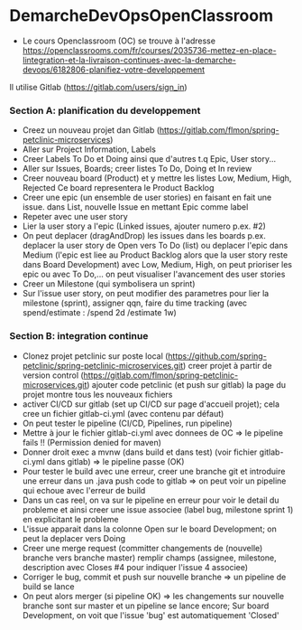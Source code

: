 # DemarcheDevOpsOpenClassroom

- Le cours Openclassroom (OC) se trouve à l'adresse
   https://openclassrooms.com/fr/courses/2035736-mettez-en-place-lintegration-et-la-livraison-continues-avec-la-demarche-devops/6182806-planifiez-votre-developpement

Il utilise Gitlab (https://gitlab.com/users/sign_in)

### Section A: planification du developpement

- Creez un nouveau projet dan Gitlab (https://gitlab.com/flmon/spring-petclinic-microservices)
- Aller sur Project Information, Labels
- Creer Labels To Do et Doing ainsi que d'autres t.q Epic,
   User story...
- Aller sur Issues, Boards; creer listes To Do, Doing et In review
- Creer nouveau board (Product) et y mettre les listes Low, Medium, High, Rejected 
   Ce board representera le Product Backlog
- Creer une epic (un ensemble de user stories) en faisant en fait une issue.
   dans List, nouvelle Issue en mettant Epic comme label
- Repeter avec une user story
- Lier la user story a l'epic (Linked issues, ajouter numero p.ex. #2)
- On peut deplacer (dragAndDrop) les issues dans les boards p.ex. deplacer la user story de Open vers To Do (list)
   ou deplacer l'epic dans Medium (l'epic est liee au Product Backlog alors que la user story reste dans Board Development)
   avec Low, Medium, High, on peut prioriser les epic ou avec To Do,... on peut visualiser l'avancement des user stories
- Creer un Milestone (qui symbolisera un sprint)
- Sur l'issue user story, on peut modifier des parametres pour lier la milestone (sprint), assigner qqn, 
    faire du time tracking (avec spend/estimate : /spend 2d   /estimate 1w)

### Section B: integration continue

- Clonez projet petclinic sur poste local (https://github.com/spring-petclinic/spring-petclinic-microservices.git)
  creer projet à partir de version control (https://gitlab.com/flmon/spring-petclinic-microservices.git)
  ajouter code petclinic (et push sur gitlab)
  la page du projet montre tous les nouveaux fichiers
- activer CI/CD sur gitlab (set up CI/CD sur page d'accueil projet); cela cree un fichier gitlab-ci.yml (avec contenu par défaut)
- On peut tester le pipeline (CI/CD, Pipelines, run pipeline)
- Mettre à jour le fichier gitlab-ci.yml avec donnees de OC => le pipeline fails !! (Permission denied for maven)
- Donner droit exec a mvnw (dans build et dans test)  (voir fichier gitlab-ci.yml dans gitlab) => le pipeline passe (OK)
- Pour tester le build avec une erreur, creer une branche git et introduire une erreur dans un .java
  push code to gitlab => on peut voir un pipeline qui echoue avec l'erreur de build
- Dans un cas reel, on va sur le pipeline en erreur pour voir le detail du probleme et ainsi creer une issue associee
 (label bug, milestone sprint 1) en explicitant le probleme
- L'issue apparait dans la colonne Open sur le board Development; on peut la deplacer vers Doing
- Creer une merge request (committer changements de (nouvelle) branche vers branche master)
 remplir champs (assignee, milestone, description avec Closes #4  pour indiquer l'issue 4 associee)
- Corriger le bug, commit et push sur nouvelle branche => un pipeline de build se lance
- On peut alors merger (si pipeline OK) => les changements sur nouvelle branche sont sur master et un
 pipeline se lance encore; Sur board Development, on voit que l'issue 'bug' est automatiquement 'Closed'